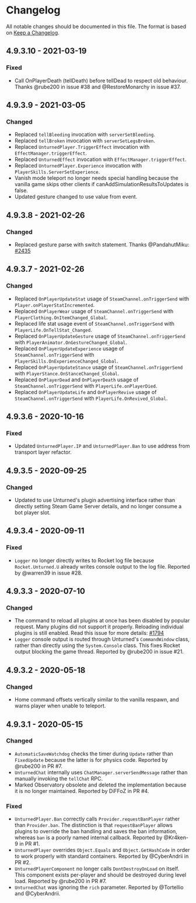 # Changelog

All notable changes should be documented in this file. The format is based on [Keep a Changelog](https://keepachangelog.com/en/1.0.0/).

## 4.9.3.10 - 2021-03-19

### Fixed
- Call OnPlayerDeath (tellDeath) before tellDead to respect old behaviour. Thanks @rube200 in issue #38 and @RestoreMonarchy in issue #37.

## 4.9.3.9 - 2021-03-05

### Changed
- Replaced `tellBleeding` invocation with `serverSetBleeding`.
- Replaced `tellBroken` invocation with `serverSetLegsBroken`.
- Replaced `UnturnedPlayer.TriggerEffect` invocation with `EffectManager.triggerEffect`.
- Replaced `UnturnedEffect` invocation with `EffectManager.triggerEffect`.
- Replaced `UnturnedPlayer.Experience` invocation with `PlayerSkills.ServerSetExperience`.
- Vanish mode teleport no longer needs special handling because the vanilla game skips other clients if canAddSimulationResultsToUpdates is false.
- Updated gesture changed to use value from event.

## 4.9.3.8 - 2021-02-26

### Changed
- Replaced gesture parse with switch statement. Thanks @PandahutMiku: [#2435](https://github.com/SmartlyDressedGames/Unturned-3.x-Community/issues/2435)

## 4.9.3.7 - 2021-02-26

### Changed
- Replaced `OnPlayerUpdateStat` usage of `SteamChannel.onTriggerSend` with `Player.onPlayerStatIncremented`.
- Replaced `OnPlayerWear` usage of `SteamChannel.onTriggerSend` with `PlayerClothing.OnItemChanged_Global`.
- Replaced life stat usage event of `SteamChannel.onTriggerSend` with `PlayerLife.OnTellStat_Changed`.
- Replaced `OnPlayerUpdateGesture` usage of `SteamChannel.onTriggerSend` with `PlayerAnimator.OnGestureChanged_Global`.
- Replaced `OnPlayerUpdateExperience` usage of `SteamChannel.onTriggerSend` with `PlayerSkills.OnExperienceChanged_Global`.
- Replaced `OnPlayerUpdateStance` usage of `SteamChannel.onTriggerSend` with `PlayerStance.OnStanceChanged_Global`.
- Replaced `OnPlayerDead` and `OnPlayerDeath` usage of `SteamChannel.onTriggerSend` with `PlayerLife.onPlayerDied`.
- Replaced `OnPlayerUpdateLife` and `OnPlayerRevive` usage of `SteamChannel.onTriggerSend` with `PlayerLife.OnRevived_Global`.

## 4.9.3.6 - 2020-10-16

### Fixed
- Updated `UnturnedPlayer.IP` and `UnturnedPlayer.Ban` to use address from transport layer refactor.

## 4.9.3.5 - 2020-09-25

### Changed
- Updated to use Unturned's plugin advertising interface rather than directly setting Steam Game Server details, and no longer consume a bot player slot.

## 4.9.3.4 - 2020-09-11

### Fixed
- `Logger` no longer directly writes to Rocket log file because `Rocket.Unturned.U` already writes console output to the log file. Reported by @warren39 in issue #28.

## 4.9.3.3 - 2020-07-10

### Changed
- The command to reload all plugins at once has been disabled by popular request. Many plugins did not support it properly. Reloading individual plugins is still enabled. Read this issue for more details: [#1794](https://github.com/SmartlyDressedGames/Unturned-3.x-Community/issues/1794)
- `Logger` console output is routed through Unturned's `CommandWindow` class, rather than directly using the `System.Console` class. This fixes Rocket output blocking the game thread. Reported by @rube200 in issue #21.

## 4.9.3.2 - 2020-05-18

### Changed
- Home command offsets vertically similar to the vanilla respawn, and warns player when unable to teleport.

## 4.9.3.1 - 2020-05-15

### Changed
- `AutomaticSaveWatchdog` checks the timer during `Update` rather than `FixedUpdate` because the latter is for physics code. Reported by @rube200 in PR #7.
- `UnturnedChat` internally uses `ChatManager.serverSendMessage` rather than manually invoking the `tellChat` RPC. 
- Marked Observatory obsolete and deleted the implementation because it is no longer maintained. Reported by DiFFoZ in PR #4.

### Fixed
- `UnturnedPlayer.Ban` correctly calls `Provider.requestBanPlayer` rather than `Provider.ban`. The distinction is that `requestBanPlayer` allows plugins to override the ban handling and saves the ban information, whereas `ban` is a poorly named internal callback. Reported by @Kr4ken-9 in PR #1.
- `UnturnedPlayer` overrides `Object.Equals` and `Object.GetHashCode` in order to work properly with standard containers. Reported by @CyberAndrii in PR #2.
- `UnturnedPlayerComponent` no longer calls `DontDestroyOnLoad` on itself. This component exists per-player and should be destroyed during level load. Reported by @rube200 in PR #7.
- `UnturnedChat` was ignoring the `rich` parameter. Reported by @Tortellio and @CyberAndrii.
